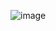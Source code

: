![image](https://user-images.githubusercontent.com/82400916/236057765-ce421e0b-7dcd-40c9-b74a-7d8eba515866.png)
